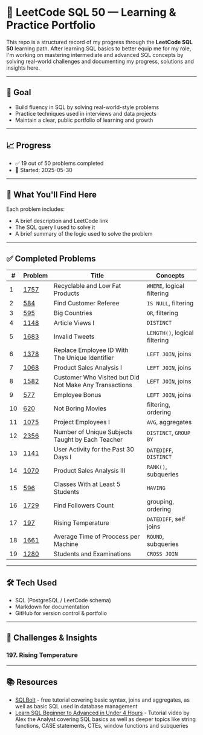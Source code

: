 # 🧠 LeetCode SQL 50 — Learning & Practice Portfolio

This repo is a structured record of my progress through the **LeetCode SQL 50** learning path. After learning SQL basics to better equip me for my role, I'm working on mastering intermediate and advanced SQL concepts by solving real-world challenges and documenting my progress, solutions and insights here.

---

## 🚀 Goal

- Build fluency in SQL by solving real-world-style problems
- Practice techniques used in interviews and data projects
- Maintain a clear, public portfolio of learning and growth

---

## 📈 Progress
- ✅ 19 out of 50 problems completed  
- 📅 Started: 2025-05-30

---

## 📘 What You'll Find Here

Each problem includes:
- A brief description and LeetCode link  
- The SQL query I used to solve it
- A brief summary of the logic used to solve the problem

---

## ✅ Completed Problems

| # | Problem | Title | Concepts |
|---|---|-------|----------|
| 1 | [1757](https://leetcode.com/problems/recyclable-and-low-fat-products/) | Recyclable and Low Fat Products | `WHERE`, logical filtering |
| 2 | [584](https://leetcode.com/problems/find-customer-referee/) | Find Customer Referee | `IS NULL`, filtering |
| 3 | [595](https://leetcode.com/problems/big-countries/description/?envType=study-plan-v2&envId=top-sql-50) | Big Countries | `OR`, filtering |
| 4 | [1148](https://leetcode.com/problems/article-views-i/?envType=study-plan-v2&envId=top-sql-50) | Article Views I | `DISTINCT` |
| 5 | [1683](https://leetcode.com/problems/invalid-tweets/?envType=study-plan-v2&envId=top-sql-50) | Invalid Tweets | `LENGTH()`, logical filtering |
| 6 | [1378](https://leetcode.com/problems/replace-employee-id-with-the-unique-identifier/?envType=study-plan-v2&envId=top-sql-50) | Replace Employee ID With The Unique Identifier | `LEFT JOIN`, joins |
| 7 | [1068](https://leetcode.com/problems/product-sales-analysis-i/?envType=study-plan-v2&envId=top-sql-50) | Product Sales Analysis I | `LEFT JOIN`, joins |
| 8 | [1582](https://leetcode.com/problems/customer-who-visited-but-did-not-make-any-transactions/?envType=study-plan-v2&envId=top-sql-50) | Customer Who Visited but Did Not Make Any Transactions | `LEFT JOIN`, joins |
| 9 | [577](https://leetcode.com/problems/employee-bonus/description/?envType=study-plan-v2&envId=top-sql-50) | Employee Bonus | `LEFT JOIN`, joins |
| 10 | [620](https://leetcode.com/problems/not-boring-movies/description/?envType=study-plan-v2&envId=top-sql-50) | Not Boring Movies | filtering, ordering |
| 11| [1075](https://leetcode.com/problems/project-employees-i/description/?envType=study-plan-v2&envId=top-sql-50) | Project Employees I | `AVG`, aggregates |
| 12 | [2356](https://leetcode.com/problems/number-of-unique-subjects-taught-by-each-teacher/?envType=study-plan-v2&envId=top-sql-50) | Number of Unique Subjects Taught by Each Teacher | `DISTINCT`, `GROUP BY` | 
| 13 | [1141](https://leetcode.com/problems/user-activity-for-the-past-30-days-i/description/?envType=study-plan-v2&envId=top-sql-50) | User Activity for the Past 30 Days I | `DATEDIFF`, `DISTINCT` |
| 14 | [1070](https://leetcode.com/problems/product-sales-analysis-iii/submissions/1663014064/?envType=study-plan-v2&envId=top-sql-50) | Product Sales Analysis III | `RANK()`, subqueries |
| 15 | [596](leetcode.com/problems/classes-with-at-least-5-students/description/?envType=study-plan-v2&envId=top-sql-50) | Classes With at Least 5 Students | `HAVING` |
| 16 | [1729](https://leetcode.com/problems/classes-with-at-least-5-students/description/?envType=study-plan-v2&envId=top-sql-50) | Find Followers Count | grouping, ordering |
| 17 | [197](https://leetcode.com/problems/rising-temperature/description/?envType=study-plan-v2&envId=top-sql-50) | Rising Temperature | `DATEDIFF`, self joins |
| 18 | [1661](https://leetcode.com/problems/average-time-of-process-per-machine/description/?envType=study-plan-v2&envId=top-sql-50) | Average Time of Proccess per Machine | `ROUND`, subqueries |
| 19 | [1280](https://leetcode.com/problems/students-and-examinations/description/?envType=study-plan-v2&envId=top-sql-50) | Students and Examinations | `CROSS JOIN` |
---

## 🛠️ Tech Used

- SQL (PostgreSQL / LeetCode schema)  
- Markdown for documentation  
- GitHub for version control & portfolio

---

## 🧠 Challenges & Insights

### 197. Rising Temperature

---

## 📚 Resources

- [SQLBolt](https://sqlbolt.com/) - free tutorial covering basic syntax, joins and aggregates, as well as basic SQL used in database management
- [Learn SQL Beginner to Advanced in Under 4 Hours](https://www.youtube.com/watch?v=OT1RErkfLNQ) - Tutorial video by Alex the Analyst covering SQL basics as well as deeper topics like string functions, CASE statements, CTEs, window functions and subqueries
